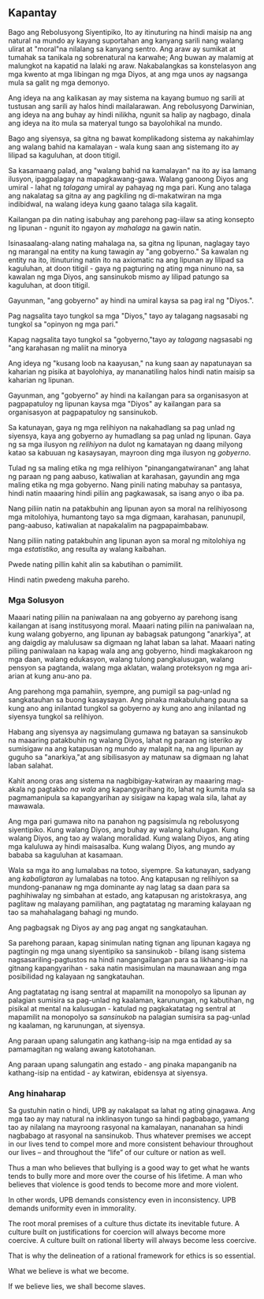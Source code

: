 ## Kapantay

Bago ang Rebolusyong Siyentipiko, Ito ay itinuturing na hindi maisip na ang natural na mundo ay kayang suportahan ang kanyang sarili nang walang ulirat at "moral"na nilalang sa kanyang sentro. Ang araw ay sumikat at tumahak sa tanikala ng sobrenatural na karwahe; Ang buwan ay malamig at malungkot na kapatid na lalaki ng araw. Nakabalangkas sa konstelasyon ang mga kwento at mga libingan ng mga Diyos, at ang mga unos ay nagsanga mula sa galit ng mga demonyo.

Ang ideya na ang kalikasan ay may sistema na kayang bumuo ng sarili at tustusan ang sarili ay halos hindi mailalarawan. Ang rebolusyong Darwinian, ang ideya na ang buhay ay hindi nilikha, ngunit sa halip ay nagbago, dinala ang ideya na ito mula sa materyal tungo sa bayolohikal na mundo.

Bago ang siyensya, sa gitna ng bawat komplikadong sistema ay nakahimlay ang walang bahid na kamalayan - wala kung saan ang sistemang ito ay lilipad sa kaguluhan, at doon titigil.

Sa kasamaang palad, ang "walang bahid na kamalayan" na ito ay isa lamang ilusyon, ipagpalagay na mapagkawang-gawa. Walang ganoong Diyos ang umiral - lahat ng *talagang* umiral ay pahayag ng mga pari. Kung ano talaga ang nakalatag sa gitna ay ang pagkiling ng di-makatwiran na mga indibidwal, na walang ideya kung gaano talaga sila kagalit.

Kailangan pa din nating isabuhay ang parehong pag-iilaw sa ating konsepto ng lipunan - ngunit ito ngayon ay *mahalaga* na gawin natin.

Isinasaalang-alang nating mahalaga na, sa gitna ng lipunan, naglagay tayo ng marangal na entity na kung tawagin ay "ang gobyerno." Sa kawalan ng entity na ito, itinuturing natin ito na axiomatic na ang lipunan ay lilipad sa kaguluhan, at doon titigil - gaya ng pagturing ng ating mga ninuno na, sa kawalan ng mga Diyos, ang sansinukob mismo ay lilipad patungo sa kaguluhan, at doon titigil.

Gayunman, "ang gobyerno" ay hindi na umiral kaysa sa pag iral ng "Diyos.".

Pag nagsalita tayo tungkol sa mga "Diyos," tayo ay talagang nagsasabi ng tungkol sa "opinyon ng mga pari."

Kapag nagsalita tayo tungkol sa "gobyerno,"tayo ay *talagang* nagsasabi ng "ang karahasan ng maliit na minorya

Ang ideya ng "kusang loob na kaayusan," na kung saan ay napatunayan sa kaharian ng pisika at bayolohiya, ay mananatiling halos hindi natin maisip sa kaharian ng lipunan.

Gayunman, ang "gobyerno" ay hindi na kailangan para sa organisasyon at pagpapatuloy ng lipunan kaysa mga "Diyos" ay kailangan para sa organisasyon at pagpapatuloy ng sansinukob.

Sa katunayan, gaya ng mga relihiyon na nakahadlang sa pag unlad ng siyensya, kaya ang gobyerno ay humadlang sa pag unlad ng lipunan. Gaya ng sa mga ilusyon ng *relihiyon* na dulot ng kamatayan ng daang milyong katao sa kabuuan ng kasaysayan, mayroon ding mga ilusyon ng *gobyerno*.

Tulad ng sa maling etika ng mga relihiyon "pinangangatwiranan" ang lahat ng paraan ng pang aabuso, katiwalian at karahasan, gayundin ang mga maling etika ng mga gobyerno. Nang pinili nating mabuhay sa pantasya, hindi natin maaaring hindi piliin ang pagkawasak, sa isang anyo o iba pa.

Nang piliin natin na patakbuhin ang lipunan ayon sa moral na relihiyosong mga mitolohiya, humantong tayo sa mga digmaan, karahasan, panunupil, pang-aabuso, katiwalian at napakalalim na pagpapaimbabaw.

Nang piliin nating patakbuhin ang lipunan ayon sa moral ng mitolohiya ng mga *estatistiko*, ang resulta ay walang kaibahan.

Pwede nating pillin kahit alin sa kabutihan o pamimilit.

Hindi natin pwedeng makuha pareho.

### Mga Solusyon

Maaari nating piliin na paniwalaan na ang gobyerno ay parehong isang kailangan at isang institusyong moral. Maaari nating piliin na paniwalaan na, kung walang gobyerno, ang lipunan ay babagsak patungong "anarkiya", at ang daigdig ay malulusaw sa digmaan ng lahat laban sa lahat. Maaari nating piliing paniwalaan na kapag wala ang ang gobyerno, hindi magkakaroon ng mga daan, walang edukasyon, walang tulong pangkalusugan, walang pensyon sa pagtanda, walang mga aklatan, walang proteksyon ng mga ari-arian at kung anu-ano pa.

Ang parehong mga pamahiin, syempre, ang pumigil sa pag-unlad ng sangkatauhan sa buong kasaysayan. Ang pinaka makabuluhang pauna sa kung ano ang inilantad tungkol sa gobyerno ay kung ano ang inilantad ng siyensya tungkol sa relihiyon.

Habang ang siyensya ay nagsimulang gumawa ng batayan sa sansinukob na maaaring patakbuhin ng walang Diyos, lahat ng paraan ng isteriko ay sumisigaw na ang katapusan ng mundo ay malapit na, na ang lipunan ay guguho sa "anarkiya,"at ang sibilisasyon ay matunaw sa digmaan ng lahat laban salahat.

Kahit anong oras ang sistema na nagbibigay-katwiran ay maaaring mag-akala ng pagtakbo *na wala* ang kapangyarihang ito, lahat ng kumita mula sa pagmamanipula sa kapangyarihan ay sisigaw na kapag wala sila, lahat ay mawawala.

Ang mga pari gumawa nito na panahon ng pagsisimula ng rebolusyong siyentipiko. Kung walang Diyos, ang buhay ay walang kahulugan. Kung walang Diyos, ang tao ay walang moralidad. Kung walang Diyos, ang ating mga kaluluwa ay hindi maisasalba. Kung walang Diyos, ang mundo ay bababa sa kaguluhan at kasamaan.

Wala sa mga ito ang lumalabas na totoo, siyempre. Sa katunayan, sadyang ang *kabaligtaran* ay lumalabas na totoo. Ang katapusan ng relihiyon sa mundong-pananaw ng mga dominante ay nag latag sa daan para sa paghihiwalay ng simbahan at estado, ang katapusan ng aristokrasya, ang paglitaw ng malayang pamilihan, ang pagtatatag ng maraming kalayaan ng tao sa mahahalagang bahagi ng mundo.

Ang pagbagsak ng Diyos ay ang pag angat ng sangkatauhan.

Sa parehong paraan, kapag sinimulan nating tignan ang lipunan kagaya ng pagtingin ng mga unang siyentipiko sa sansinukob - bilang isang sistema nagsasariling-pagtustos na hindi nangangailangan para sa likhang-isip na gitnang kapangyarihan - saka natin masisimulan na maunawaan ang mga posibilidad ng kalayaan ng sangkatauhan.

Ang pagtatatag ng isang sentral at mapamilit na monopolyo sa lipunan ay palagian sumisira sa pag-unlad ng kaalaman, karunungan, ng kabutihan, ng pisikal at mental na kalusugan - katulad ng pagkakatatag ng sentral at mapamilit na monopolyo sa *sansinukob* na palagian sumisira sa pag-unlad ng kaalaman, ng karunungan, at siyensya.

Ang paraan upang salungatin ang kathang-isip na mga entidad ay sa pamamagitan ng walang awang katotohanan.

Ang paraan upang salungatin ang estado - ang pinaka mapanganib na kathang-isip na entidad - ay katwiran, ebidensya at siyensya.

### Ang hinaharap

Sa gustuhin natin o hindi, UPB ay nakalapat sa lahat ng ating ginagawa. Ang mga tao ay may natural na inklinasyon tungo sa hindi pagbabago, yamang tao ay nilalang na mayroong rasyonal na kamalayan, nananahan sa hindi nagbabago at rasyonal na sansinukob. Thus whatever premises we accept in our lives tend to compel more and more consistent behaviour throughout our lives – and throughout the “life” of our culture or nation as well.

Thus a man who believes that bullying is a good way to get what he wants tends to bully more and more over the course of his lifetime. A man who believes that violence is good tends to become more and more violent.

In other words, UPB demands consistency even in inconsistency. UPB demands uniformity even in immorality.

The root moral premises of a culture thus dictate its inevitable future. A culture built on justifications for coercion will always become more coercive. A culture built on rational liberty will always become less coercive.

That is why the delineation of a rational framework for ethics is so essential.

What we believe is what we become.

If we believe lies, we shall become slaves.